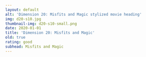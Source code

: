 ```yaml
---
layout: default
alt: 'Dimension 20: Misfits and Magic stylized movie heading'
img: d20-s10.jpg
thumbnail-img: d20-s10-small.png
date: 2020-01-01
title: 'Dimension 20: Misfits and Magic'
old: true
rating: good
subhead: Misfits and Magic
---
```

